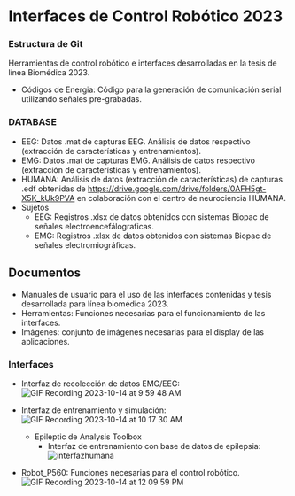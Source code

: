 # Interfaces de Control Robótico 2023
### Estructura de Git
Herramientas de control robótico e interfaces desarrolladas en la tesis de línea Biomédica 2023.
- Códigos de Energia: Código para la generación de comunicación serial utilizando señales pre-grabadas.
### DATABASE
  - EEG: Datos .mat de capturas EEG. Análisis de datos respectivo (extracción de características y entrenamientos).
  - EMG: Datos .mat de capturas EMG. Análisis de datos respectivo (extracción de características y entrenamientos).
  - HUMANA: Análisis de datos (extracción de características) de capturas .edf obtenidas de https://drive.google.com/drive/folders/0AFH5gt-X5K_kUk9PVA en colaboración con el centro de neurociencia HUMANA.
  - Sujetos
    - EEG: Registros .xlsx de datos obtenidos con sistemas Biopac de señales electroencefálograficas.
    - EMG: Registros .xlsx de datos obtenidos con sistemas Biopac de señales electromiográficas.
## Documentos
- Manuales de usuario para el uso de las interfaces contenidas y tesis desarrollada para línea biomédica 2023.
- Herramientas: Funciones necesarias para el funcionamiento de las interfaces. 
- Imágenes: conjunto de imágenes necesarias para el display de las aplicaciones.
### Interfaces
- Interfaz de recolección de datos EMG/EEG:
![GIF Recording 2023-10-14 at 9 59 48 AM](https://github.com/Fer18313/Matlab_AutoExtract/assets/80397009/494bbfba-52af-46bc-a5ca-a7bb61368ee9)
- Interfaz de entrenamiento y simulación: 
![GIF Recording 2023-10-14 at 10 17 30 AM](https://github.com/Fer18313/Matlab_AutoExtract/assets/80397009/794534aa-5240-49dc-841b-1c9d40065585)


    - Epileptic de Analysis Toolbox
      - Interfaz de entrenamiento con base de datos de epilepsia:
    ![interfazhumana](https://github.com/Fer18313/Matlab_AutoExtract/assets/80397009/002e742a-b287-4386-a7f3-81814dc0f8a1)
- Robot_P560: Funciones necesarias para el control robótico.
  ![GIF Recording 2023-10-14 at 12 09 59 PM](https://github.com/Fer18313/Matlab_AutoExtract/assets/80397009/3a9b91d3-b129-4036-ae91-207ec7f39386)





